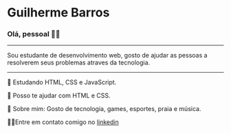 ### <h1>Guilherme Barros</h1>

<h3>Olá, pessoal 🖖🏾</h3>
<hr>
<p>Sou estudante de desenvolvimento web, gosto de ajudar as pessoas a resolverem seus problemas atraves da tecnologia.</p>
<hr>
<p>📖 Estudando HTML, CSS e JavaScript.</p>
<p>🤔 Posso te ajudar com HTML e CSS.</p>
<p>💬 Sobre mim: Gosto de tecnologia, games, esportes, praia e música.</p>
<p>🤳🏾Entre em contato comigo no  <a href="https://www.linkedin.com/in/guilherme-barros3/" target:"_blank"> linkedin </a>
